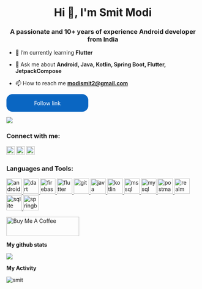 <h1 align="center">Hi 👋, I'm Smit Modi</h1>
<h3 align="center">A passionate and 10+ years of experience Android developer from India</h3>

- 🌱 I’m currently learning **Flutter**

- 💬 Ask me about **Android, Java, Kotlin, Spring Boot, Flutter, JetpackCompose**

- 📫 How to reach me **modismit2@gmail.com**

<style>.libutton { display: flex; flex-direction: column; justify-content: center; padding: 7px; text-align: center; outline: none; text-decoration: none !important; color: #ffffff !important; width: 200px; height: 32px; border-radius: 16px; background-color: #0A66C2; font-family: "SF Pro Text", Helvetica, sans-serif; } </style>
<a class="libutton" href="http://www.linkedin.com/comm/mynetwork/discovery-see-all?usecase=PEOPLE_FOLLOWS&followMember=modismit2" target="_black">Follow link</a>

<a href="https://komarev.com/ghpvc/?username=SmitModi91&label=PROFILE-VISITOR&style=for-the-badge&color=green&abbreviated=true"><img src="https://komarev.com/ghpvc/?username=SmitModi91&label=PROFILE-VISITOR&style=for-the-badge&color=green&abbreviated=true">
</a>



### Connect with me:

<a href="https://twitter.com/modi_smit2" target="blank"><img src="https://cdn.jsdelivr.net/npm/simple-icons@3.0.1/icons/twitter.svg" alt="modi_smit2" height="22" width="22" /></a>
<a href="https://linkedin.com/in/smit-modi-0493484b/" target="blank"><img src="https://cdn.jsdelivr.net/npm/simple-icons@3.0.1/icons/linkedin.svg" alt="smit-modi-0493484b" height="22" width="22" /></a>
<a href="https://www.facebook.com/SmitModi1991" target="blank"><img src="https://cdn.jsdelivr.net/npm/simple-icons@3.0.1/icons/facebook.svg" alt="SmitModi1991" height="22" width="22" /></a>

</p>



<h3 align="left">Languages and Tools:</h3>
<p align="left"> <a href="https://developer.android.com" target="_blank" rel="noreferrer"> <img src="https://user-images.githubusercontent.com/29421473/212733260-c1541364-6b35-4f4e-a142-67d6cb65c1f4.svg" alt="android" width="40" height="40"/> </a> <a href="https://dart.dev" target="_blank" rel="noreferrer"> <img src="https://www.vectorlogo.zone/logos/dartlang/dartlang-icon.svg" alt="dart" width="40" height="40"/> </a> <a href="https://firebase.google.com/" target="_blank" rel="noreferrer"> <img src="https://www.vectorlogo.zone/logos/firebase/firebase-icon.svg" alt="firebase" width="40" height="40"/> </a> <a href="https://flutter.dev" target="_blank" rel="noreferrer"> <img src="https://www.vectorlogo.zone/logos/flutterio/flutterio-icon.svg" alt="flutter" width="40" height="40"/> </a> <a href="https://git-scm.com/" target="_blank" rel="noreferrer"> <img src="https://www.vectorlogo.zone/logos/git-scm/git-scm-icon.svg" alt="git" width="40" height="40"/> </a> <a href="https://www.java.com" target="_blank" rel="noreferrer"> <img src="https://user-images.githubusercontent.com/29421473/212733746-3a29a54a-6383-4b64-b487-e8d53bbb0356.svg" alt="java" width="40" height="40"/> </a> <a href="https://kotlinlang.org" target="_blank" rel="noreferrer"> <img src="https://www.vectorlogo.zone/logos/kotlinlang/kotlinlang-icon.svg" alt="kotlin" width="40" height="40"/> </a> <a href="https://www.microsoft.com/en-us/sql-server" target="_blank" rel="noreferrer"> <img src="https://www.svgrepo.com/show/303229/microsoft-sql-server-logo.svg" alt="mssql" width="40" height="40"/> </a> <a href="https://www.mysql.com/" target="_blank" rel="noreferrer"> <img src="https://user-images.githubusercontent.com/29421473/212734359-942b7a10-7bde-4d10-a36c-bd7af00a5a76.svg" alt="mysql" width="40" height="40"/> </a> <a href="https://postman.com" target="_blank" rel="noreferrer"> <img src="https://www.vectorlogo.zone/logos/getpostman/getpostman-icon.svg" alt="postman" width="40" height="40"/> </a> <a href="https://realm.io/" target="_blank" rel="noreferrer"> <img src="https://user-images.githubusercontent.com/29421473/212735202-3aa75a99-9368-47e2-a82b-7bb64e437bc4.svg" alt="realm" width="40" height="40"/> </a> <a href="https://www.sqlite.org/" target="_blank" rel="noreferrer"> <img src="https://user-images.githubusercontent.com/29421473/212735199-6fca21c1-d06c-42e0-9e9c-b1f079674406.svg" alt="sqlite" width="40" height="40"/> </a> <a href="https://spring.io/" target="_blank" rel="noreferrer"> <img src="https://user-images.githubusercontent.com/29421473/212736087-aeeb402d-521b-4137-8696-eb47a5ae3a34.svg" alt="springboot" width="40" height="40"/> </a> </p>



<a href="https://www.buymeacoffee.com/smitmodi" target="_blank"><img src="https://cdn.buymeacoffee.com/buttons/v2/default-yellow.png" alt="Buy Me A Coffee" style="height: 50px !important;width: 190px !important;" ></a>

**My github stats**

<p align="start"> <img src="https://github-readme-stats.vercel.app/api?username=SmitModi91&count_private=true&show_icons=true&theme=radical" /> 

**My Activity**

<p><img align="center" src="https://github-readme-streak-stats.herokuapp.com/?user=SmitModi91&" alt="smit" /></p>


